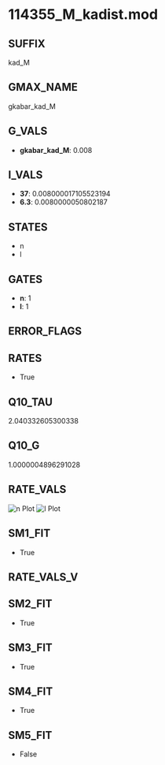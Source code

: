 # 114355_M_kadist.mod

## SUFFIX

kad_M

## GMAX_NAME

gkabar_kad_M

## G_VALS

- **gkabar_kad_M**: 0.008

## I_VALS

- **37**: 0.008000017105523194
- **6.3**: 0.0080000050802187

## STATES

- n
- l

## GATES

- **n**: 1
- **l**: 1

## ERROR_FLAGS


## RATES

- True

## Q10_TAU

2.040332605300338

## Q10_G

1.0000004896291028

## RATE_VALS

![n Plot](/Users/pbozelos/Dropbox/icg-Chai-Panos/supermodels/output_markdown_files/K/114355_M_kadist.mod/images/n.png)
![l Plot](/Users/pbozelos/Dropbox/icg-Chai-Panos/supermodels/output_markdown_files/K/114355_M_kadist.mod/images/l.png)

## SM1_FIT

- True

## RATE_VALS_V

## SM2_FIT

- True

## SM3_FIT

- True

## SM4_FIT

- True

## SM5_FIT

- False

